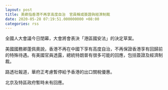 ```yaml
---
layout: post
title: 美卿指香港不再享高度自治　官員稱或簽證與經濟制裁
date: 2020-05-28 07:19:51.000000000 +08:00
categories: rss
---
```


全國人大會議今日閉幕，大會將會表決「港區國安法」的決定草案。

美國國務卿蓬佩奧說，香港不再在中國下享有高度自治，不再保證香港享有回歸前的特殊待遇。有美國官員透露，總統特朗普有很多可能的回應，包括簽證及經濟制裁。

路透社報道，華府正考慮暫停給予香港的出口關稅優惠。

北京及特區政府暫時未有回應。
